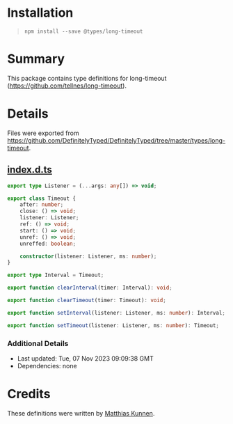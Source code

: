 # Installation
> `npm install --save @types/long-timeout`

# Summary
This package contains type definitions for long-timeout (https://github.com/tellnes/long-timeout).

# Details
Files were exported from https://github.com/DefinitelyTyped/DefinitelyTyped/tree/master/types/long-timeout.
## [index.d.ts](https://github.com/DefinitelyTyped/DefinitelyTyped/tree/master/types/long-timeout/index.d.ts)
````ts
export type Listener = (...args: any[]) => void;

export class Timeout {
    after: number;
    close: () => void;
    listener: Listener;
    ref: () => void;
    start: () => void;
    unref: () => void;
    unreffed: boolean;

    constructor(listener: Listener, ms: number);
}

export type Interval = Timeout;

export function clearInterval(timer: Interval): void;

export function clearTimeout(timer: Timeout): void;

export function setInterval(listener: Listener, ms: number): Interval;

export function setTimeout(listener: Listener, ms: number): Timeout;

````

### Additional Details
 * Last updated: Tue, 07 Nov 2023 09:09:38 GMT
 * Dependencies: none

# Credits
These definitions were written by [Matthias Kunnen](https://github.com/MatthiasKunnen).
